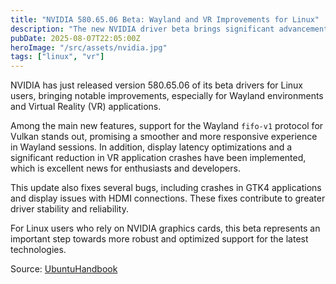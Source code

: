 ```yaml
---
title: "NVIDIA 580.65.06 Beta: Wayland and VR Improvements for Linux"
description: "The new NVIDIA driver beta brings significant advancements for Linux users, focusing on Wayland and virtual reality."
pubDate: 2025-08-07T22:05:00Z
heroImage: "/src/assets/nvidia.jpg"
tags: ["linux", "vr"]
---
```


NVIDIA has just released version 580.65.06 of its beta drivers for Linux users, bringing notable improvements, especially for Wayland environments and Virtual Reality (VR) applications.

Among the main new features, support for the Wayland `fifo-v1` protocol for Vulkan stands out, promising a smoother and more responsive experience in Wayland sessions. In addition, display latency optimizations and a significant reduction in VR application crashes have been implemented, which is excellent news for enthusiasts and developers.

This update also fixes several bugs, including crashes in GTK4 applications and display issues with HDMI connections. These fixes contribute to greater driver stability and reliability.

For Linux users who rely on NVIDIA graphics cards, this beta represents an important step towards more robust and optimized support for the latest technologies.

Source: [UbuntuHandbook](https://ubuntuhandbook.org/index.php/2025/08/nvidia-580-65-06-beta-released-with-better-wayland-support/)